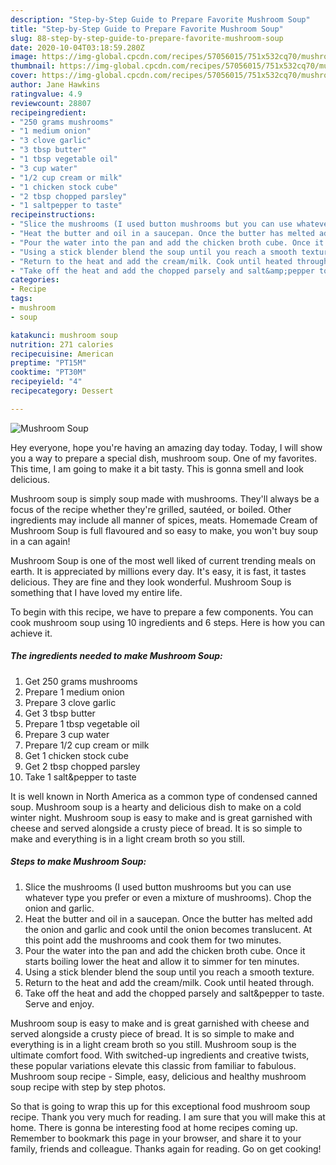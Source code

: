 ```yaml
---
description: "Step-by-Step Guide to Prepare Favorite Mushroom Soup"
title: "Step-by-Step Guide to Prepare Favorite Mushroom Soup"
slug: 88-step-by-step-guide-to-prepare-favorite-mushroom-soup
date: 2020-10-04T03:18:59.280Z
image: https://img-global.cpcdn.com/recipes/57056015/751x532cq70/mushroom-soup-recipe-main-photo.jpg
thumbnail: https://img-global.cpcdn.com/recipes/57056015/751x532cq70/mushroom-soup-recipe-main-photo.jpg
cover: https://img-global.cpcdn.com/recipes/57056015/751x532cq70/mushroom-soup-recipe-main-photo.jpg
author: Jane Hawkins
ratingvalue: 4.9
reviewcount: 28807
recipeingredient:
- "250 grams mushrooms"
- "1 medium onion"
- "3 clove garlic"
- "3 tbsp butter"
- "1 tbsp vegetable oil"
- "3 cup water"
- "1/2 cup cream or milk"
- "1 chicken stock cube"
- "2 tbsp chopped parsley"
- "1 saltpepper to taste"
recipeinstructions:
- "Slice the mushrooms (I used button mushrooms but you can use whatever type you prefer or even a mixture of mushrooms). Chop the onion and garlic."
- "Heat the butter and oil in a saucepan. Once the butter has melted add the onion and garlic and cook until the onion becomes translucent. At this point add the mushrooms and cook them for two minutes."
- "Pour the water into the pan and add the chicken broth cube. Once it starts boiling lower the heat and allow it to simmer for ten minutes."
- "Using a stick blender blend the soup until you reach a smooth texture."
- "Return to the heat and add the cream/milk. Cook until heated through."
- "Take off the heat and add the chopped parsely and salt&amp;pepper to taste. Serve and enjoy."
categories:
- Recipe
tags:
- mushroom
- soup

katakunci: mushroom soup 
nutrition: 271 calories
recipecuisine: American
preptime: "PT15M"
cooktime: "PT30M"
recipeyield: "4"
recipecategory: Dessert

---
```



![Mushroom Soup](https://img-global.cpcdn.com/recipes/57056015/751x532cq70/mushroom-soup-recipe-main-photo.jpg)

Hey everyone, hope you're having an amazing day today. Today, I will show you a way to prepare a special dish, mushroom soup. One of my favorites. This time, I am going to make it a bit tasty. This is gonna smell and look delicious.

Mushroom soup is simply soup made with mushrooms. They&#39;ll always be a focus of the recipe whether they&#39;re grilled, sautéed, or boiled. Other ingredients may include all manner of spices, meats. Homemade Cream of Mushroom Soup is full flavoured and so easy to make, you won&#39;t buy soup in a can again!

Mushroom Soup is one of the most well liked of current trending meals on earth. It is appreciated by millions every day. It's easy, it is fast, it tastes delicious. They are fine and they look wonderful. Mushroom Soup is something that I have loved my entire life.


To begin with this recipe, we have to prepare a few components. You can cook mushroom soup using 10 ingredients and 6 steps. Here is how you can achieve it.

<!--inarticleads1-->

##### The ingredients needed to make Mushroom Soup:

1. Get 250 grams mushrooms
1. Prepare 1 medium onion
1. Prepare 3 clove garlic
1. Get 3 tbsp butter
1. Prepare 1 tbsp vegetable oil
1. Prepare 3 cup water
1. Prepare 1/2 cup cream or milk
1. Get 1 chicken stock cube
1. Get 2 tbsp chopped parsley
1. Take 1 salt&amp;pepper to taste


It is well known in North America as a common type of condensed canned soup. Mushroom soup is a hearty and delicious dish to make on a cold winter night. Mushroom soup is easy to make and is great garnished with cheese and served alongside a crusty piece of bread. It is so simple to make and everything is in a light cream broth so you still. 

<!--inarticleads2-->

##### Steps to make Mushroom Soup:

1. Slice the mushrooms (I used button mushrooms but you can use whatever type you prefer or even a mixture of mushrooms). Chop the onion and garlic.
1. Heat the butter and oil in a saucepan. Once the butter has melted add the onion and garlic and cook until the onion becomes translucent. At this point add the mushrooms and cook them for two minutes.
1. Pour the water into the pan and add the chicken broth cube. Once it starts boiling lower the heat and allow it to simmer for ten minutes.
1. Using a stick blender blend the soup until you reach a smooth texture.
1. Return to the heat and add the cream/milk. Cook until heated through.
1. Take off the heat and add the chopped parsely and salt&amp;pepper to taste. Serve and enjoy.


Mushroom soup is easy to make and is great garnished with cheese and served alongside a crusty piece of bread. It is so simple to make and everything is in a light cream broth so you still. Mushroom soup is the ultimate comfort food. With switched-up ingredients and creative twists, these popular variations elevate this classic from familiar to fabulous. Mushroom soup recipe - Simple, easy, delicious and healthy mushroom soup recipe with step by step photos. 

So that is going to wrap this up for this exceptional food mushroom soup recipe. Thank you very much for reading. I am sure that you will make this at home. There is gonna be interesting food at home recipes coming up. Remember to bookmark this page in your browser, and share it to your family, friends and colleague. Thanks again for reading. Go on get cooking!
